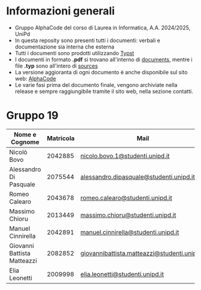 # Informazioni generali
- Gruppo AlphaCode del corso di Laurea in Informatica, A.A. 2024/2025, UniPd
- In questa reposity sono presenti tutti i documenti: verbali e documentazione sia interna che esterna
- Tutti i documenti sono prodotti utilizzando [Typst](https://typst.app/)
- I documenti in formato **.pdf** si trovano all'interno di [documents](https://github.com/AlphaCodeSWE/AlphaCode-docs-file/tree/main/documents), mentre i file **.typ** sono all'intero di [sources](https://github.com/AlphaCodeSWE/AlphaCode-docs-file/tree/main/sources)
- La versione aggioranta di ogni documento è anche disponibile sul sito web: [AlphaCode](https://alphacodeswe.github.io/AlphaCode-sito/)
- Le varie fasi prima del documento finale, vengono archiviate nella release e sempre raggiungibile tramite il sito web, nella sezione contatti.
# Gruppo 19
| Nome e Cognome | Matricola  | Mail   |
|-----------|-------------|-------------|
| Nicolò Bovo    | 2042885 | nicolo.bovo.1@studenti.unipd.it      |
|Alessandro Di Pasquale   | 2075544 | alessandro.dipasquale@studenti.unipd.it    |
| Romeo Calearo   | 2043678 | romeo.calearo@studenti.unipd.it     |
| Massimo Chioru  | 2013449| massimo.chioru@studenti.unipd.it     |
| Manuel Cinnirella  |2042891 | manuel.cinnirella@studenti.unipd.it    |
| Giovanni Battista Matteazzi    | 2082852 |giovannibattista.matteazzi@studenti.unipd.it     |
| Elia Leonetti  |2009998| elia.leonetti@studenti.unipd.it    |




